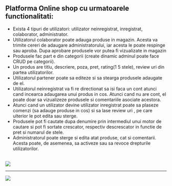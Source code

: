## Platforma Online shop cu urmatoarele functionalitati:
<ul>
  <li>Exista 4 tipuri de utilizatori: utilizator neinregistrat, inregistrat, colaborator, administrator.</li>
  <li>Utilizatorul colaborator poate adauga produse in magazin. Acesta va trimite cereri de adaugare administratorului, iar acesta le poate respinge sau aproba. Dupa aprobare produsele vor putea fi vizualizate in magazin</li>
  <li>Produsele fac part e din categorii (create dinamic adminul poate face CRUD pe categorii).</li>
  <li>Un produs are titlu, descriere, poza, pret, rating(1 5 stele), review uri din partea utilizatorilor.
</li>
  <li>Utilizatorul partener poate sa editeze si sa stearga produsele adaugate de el.</li>
  <li>Utilizatorul neinregistrat va fi re directionat sa isi faca un cont atunci cand incearca adaugarea unui produs in cos. Atunci cand nu are cont, el poate doar sa vizualizeze produsele si comentariile asociate acestora.</li>
  <li>Atunci cand un utilizator devine utilizator inregistrat poate sa plaseze comenzi (sa adauge produse in cos) si sa lase review uri , pe care ulterior le pot edita sau sterge.</li>
  <li>Produsele pot fi cautate dupa denumire prin intermediul unui motor de cautare si pot fi sortate crescator, respectiv descrescator in functie de pret si numarul de stele.</li>
  <li>Administratorul poate sterge si edita atat produse, cat si comentarii. Acesta poate, de asemenea, sa activeze sau sa revoce drepturile utilizatorilor.</li>
</ul>

<br>
<img src="https://i.imgur.com/tyXwKZQ.png">
<br><hr>
<img src="https://i.imgur.com/0zqCIaH.png">
